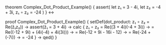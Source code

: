 theorem Complex_Dot_Product_Example() {
  assert(
    let z₁ = 3 - 4i,
    let z₂ = -4 + 3i,
    z₁ ∘ z₂ = -24
  )
} ↔

proof Complex_Dot_Product_Example() {
  setDef(dot_product: z₁ ∘ z₂ = Re(z̄₁z₂)) →
  assert(z̄₁ = 3 + 4i) →
  calc {
    z₁ ∘ z₂ 
    = Re((3 + 4i)(-4 + 3i)) →
    = Re((-12 + 9i) + (4i(-4) + 4i(3i))) →
    = Re(-12 + 9i - 16i - 12) →
    = Re(-24 + (-7i)) →
    = -24
  } →
  qed()
}